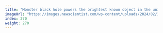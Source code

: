 ```yaml
---
title: "Monster black hole powers the brightest known object in the universe"
imageUrl: "https://images.newscientist.com/wp-content/uploads/2024/02/19111344/SEI_191790689.jpg?width=788"
index: 270
weight: 270
---
```

